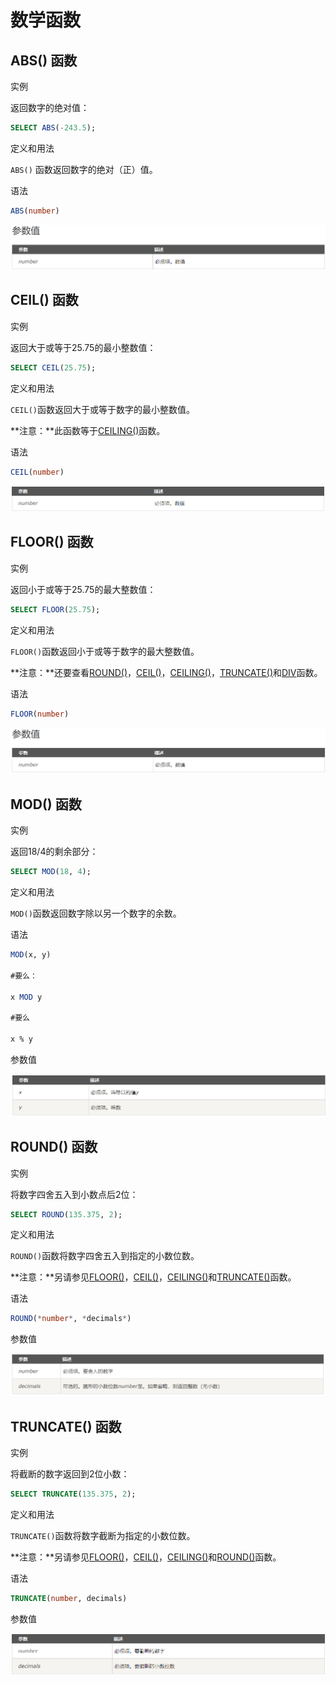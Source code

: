 # 数学函数

## ABS() 函数

实例

返回数字的绝对值：

```sql
SELECT ABS(-243.5); 
```

定义和用法

`ABS()` 函数返回数字的绝对（正）值。

语法

```sql
ABS(number)
```

<img src=".\img\image-20200818224641175.png" alt="image-20200818224641175" style="zoom:80%;" />



## CEIL() 函数

实例

返回大于或等于25.75的最小整数值：

```sql
SELECT CEIL(25.75); 
```

定义和用法

`CEIL()`函数返回大于或等于数字的最小整数值。

**注意：**此函数等于[CEILING()](https://www.begtut.com/sql/func-mysql-ceiling.html)函数。

语法

```sql
CEIL(number)
```

<img src=".\img\image-20200818224808877.png" alt="image-20200818224808877" style="zoom:80%;" />

## FLOOR() 函数

实例

返回小于或等于25.75的最大整数值：

```sql
SELECT FLOOR(25.75); 
```

定义和用法

`FLOOR()`函数返回小于或等于数字的最大整数值。

**注意：**还要查看[ROUND()](https://www.begtut.com/sql/func-mysql-round.html)，[CEIL()](https://www.begtut.com/sql/func-mysql-ceil.html)，[CEILING()](https://www.begtut.com/sql/func-mysql-ceiling.html)，[TRUNCATE()](https://www.begtut.com/sql/func-mysql-truncate.html)和[DIV](https://www.begtut.com/sql/func-mysql-div.html)函数。

语法

```sql
FLOOR(number)
```

<img src=".\img\image-20200818224947882.png" alt="image-20200818224947882" style="zoom:80%;" />



## MOD() 函数

实例

返回18/4的剩余部分：

```sql
SELECT MOD(18, 4); 
```

定义和用法

`MOD()`函数返回数字除以另一个数字的余数。

语法

```sql
MOD(x, y)

#要么：

x MOD y

#要么

x % y
```

参数值

<img src=".\img\image-20200818225210600.png" alt="image-20200818225210600" style="zoom:80%;" />



## ROUND() 函数

实例

将数字四舍五入到小数点后2位：

```sql
SELECT ROUND(135.375, 2); 
```

定义和用法

`ROUND()`函数将数字四舍五入到指定的小数位数。

**注意：**另请参见[FLOOR()](https://www.begtut.com/sql/func-mysql-floor.html)，[CEIL()](https://www.begtut.com/sql/func-mysql-ceil.html)，[CEILING()](https://www.begtut.com/sql/func-mysql-ceiling.html)和[TRUNCATE()](https://www.begtut.com/sql/func-mysql-truncate.html)函数。

语法

```sql
ROUND(*number*, *decimals*)
```

参数值

<img src=".\img\image-20200818225340777.png" alt="image-20200818225340777" style="zoom:80%;" />



## TRUNCATE() 函数

实例

将截断的数字返回到2位小数：

```sql
SELECT TRUNCATE(135.375, 2); 
```

定义和用法

`TRUNCATE()`函数将数字截断为指定的小数位数。

**注意：**另请参见[FLOOR()](https://www.begtut.com/sql/func-mysql-floor.html)，[CEIL()](https://www.begtut.com/sql/func-mysql-ceil.html)，[CEILING()](https://www.begtut.com/sql/func-mysql-ceiling.html)和[ROUND()](https://www.begtut.com/sql/func-mysql-round.html)函数。

语法

```sql
TRUNCATE(number, decimals)
```

参数值

<img src=".\img\image-20200818225515067.png" alt="image-20200818225515067" style="zoom:80%;" />